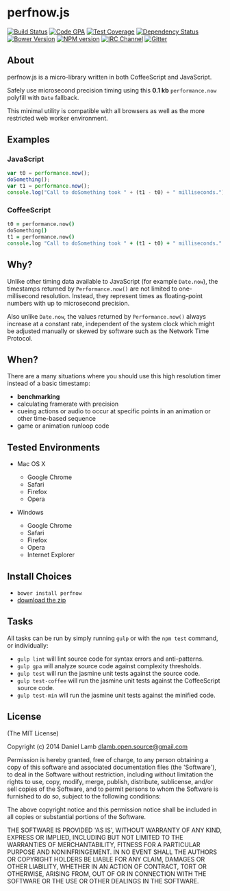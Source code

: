 # perfnow.js
[![Build Status][build-image]][build-url]
[![Code GPA][gpa-image]][gpa-url]
[![Test Coverage][coverage-image]][coverage-url]
[![Dependency Status][depstat-image]][depstat-url]
[![Bower Version][bower-image]][bower-url]
[![NPM version][npm-image]][npm-url]
[![IRC Channel][irc-image]][irc-url]
[![Gitter][gitter-image]][gitter-url]

## About

perfnow.js is a micro-library written in both CoffeeScript and JavaScript.

Safely use microsecond precision timing using this **0.1 kb** `performance.now` polyfill with `Date` fallback.

This minimal utility is compatible with all browsers as well as the more restricted web worker environment.

## Examples

### JavaScript

```JavaScript
var t0 = performance.now();
doSomething();
var t1 = performance.now();
console.log("Call to doSomething took " + (t1 - t0) + " milliseconds.")
```

### CoffeeScript

```CoffeeScript
t0 = performance.now()
doSomething()
t1 = performance.now()
console.log "Call to doSomething took " + (t1 - t0) + " milliseconds."
```

## Why?

Unlike other timing data available to JavaScript (for example `Date.now`), the timestamps returned by `Performance.now()` are not limited to one-millisecond resolution. Instead, they represent times as floating-point numbers with up to microsecond precision.

Also unlike `Date.now`, the values returned by `Performance.now()` always increase at a constant rate, independent of the system clock which might be adjusted manually or skewed by software such as the Network Time Protocol.

## When?

There are a many situations where you should use this high resolution timer instead of a basic timestamp:

- **benchmarking**
- calculating framerate with precision
- cueing actions or audio to occur at specific points in an animation or other time-based sequence
- game or animation runloop code

## Tested Environments

- Mac OS X
	- Google Chrome
	- Safari
	- Firefox
	- Opera

- Windows
	- Google Chrome
	- Safari
	- Firefox
	- Opera
	- Internet Explorer

## Install Choices

- `bower install perfnow`
- [download the zip](https://github.com/daniellmb/perfnow.js/archive/master.zip)

## Tasks

All tasks can be run by simply running `gulp` or with the `npm test` command, or individually:

  * `gulp lint` will lint source code for syntax errors and anti-patterns.
  * `gulp gpa` will analyze source code against complexity thresholds.
  * `gulp test` will run the jasmine unit tests against the source code.
  * `gulp test-coffee` will run the jasmine unit tests against the CoffeeScript source code.
  * `gulp test-min` will run the jasmine unit tests against the minified code.

## License

(The MIT License)

Copyright (c) 2014 Daniel Lamb dlamb.open.source@gmail.com

Permission is hereby granted, free of charge, to any person obtaining
a copy of this software and associated documentation files (the
'Software'), to deal in the Software without restriction, including
without limitation the rights to use, copy, modify, merge, publish,
distribute, sublicense, and/or sell copies of the Software, and to
permit persons to whom the Software is furnished to do so, subject to
the following conditions:

The above copyright notice and this permission notice shall be
included in all copies or substantial portions of the Software.

THE SOFTWARE IS PROVIDED 'AS IS', WITHOUT WARRANTY OF ANY KIND,
EXPRESS OR IMPLIED, INCLUDING BUT NOT LIMITED TO THE WARRANTIES OF
MERCHANTABILITY, FITNESS FOR A PARTICULAR PURPOSE AND NONINFRINGEMENT.
IN NO EVENT SHALL THE AUTHORS OR COPYRIGHT HOLDERS BE LIABLE FOR ANY
CLAIM, DAMAGES OR OTHER LIABILITY, WHETHER IN AN ACTION OF CONTRACT,
TORT OR OTHERWISE, ARISING FROM, OUT OF OR IN CONNECTION WITH THE
SOFTWARE OR THE USE OR OTHER DEALINGS IN THE SOFTWARE.



[build-url]: https://travis-ci.org/daniellmb/perfnow.js
[build-image]: http://img.shields.io/travis/daniellmb/perfnow.js.png

[gpa-url]: https://codeclimate.com/github/daniellmb/perfnow.js
[gpa-image]: https://codeclimate.com/github/daniellmb/perfnow.js.png

[coverage-url]: https://codeclimate.com/github/daniellmb/perfnow.js/code?sort=covered_percent&sort_direction=desc
[coverage-image]: https://codeclimate.com/github/daniellmb/perfnow.js/coverage.png

[depstat-url]: https://david-dm.org/daniellmb/perfnow.js
[depstat-image]: https://david-dm.org/daniellmb/perfnow.js.png?theme=shields.io

[issues-url]: https://github.com/daniellmb/perfnow.js/issues
[issues-image]: http://img.shields.io/github/issues/daniellmb/perfnow.png

[bower-url]: http://bower.io/search/?q=perfnow
[bower-image]: https://badge.fury.io/bo/perfnow.js.png

[downloads-url]: https://www.npmjs.org/package/perfnow
[downloads-image]: http://img.shields.io/npm/dm/perfnow.js.png

[npm-url]: https://www.npmjs.org/package/perfnow
[npm-image]: https://badge.fury.io/js/perfnow.js.png

[irc-url]: http://webchat.freenode.net/?channels=perfnow
[irc-image]: http://img.shields.io/badge/irc-%23perfnow-brightgreen.png

[gitter-url]: https://gitter.im/daniellmb/perfnow.js
[gitter-image]: http://img.shields.io/badge/gitter-daniellmb/perfnowjs-brightgreen.png

[tip-url]: https://www.gittip.com/daniellmb
[tip-image]: http://img.shields.io/gittip/daniellmb.png

